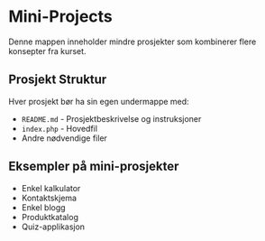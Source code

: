 # Mini-Projects

Denne mappen inneholder mindre prosjekter som kombinerer flere konsepter fra kurset.

## Prosjekt Struktur
Hver prosjekt bør ha sin egen undermappe med:
- `README.md` - Prosjektbeskrivelse og instruksjoner
- `index.php` - Hovedfil
- Andre nødvendige filer

## Eksempler på mini-prosjekter
- Enkel kalkulator
- Kontaktskjema
- Enkel blogg
- Produktkatalog
- Quiz-applikasjon